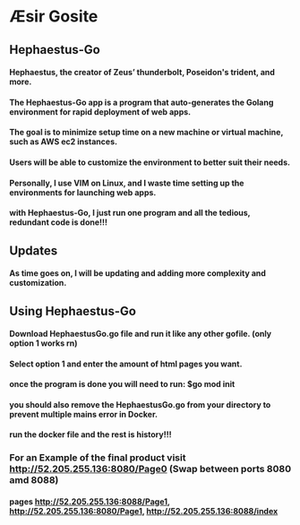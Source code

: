 # Æsir Gosite

## Hephaestus-Go



#### Hephaestus, the creator of Zeus’ thunderbolt, Poseidon's trident, and more.
#### The Hephaestus-Go app is a program that auto-generates the Golang environment for rapid deployment of web apps.
#### The goal is to minimize setup time on a new machine or virtual machine, such as AWS ec2 instances. 
#### Users will be able to customize the environment to better suit their needs.
#### Personally, I use VIM on Linux, and I waste time setting up the environments for launching web apps.
#### with Hephaestus-Go, I just run one program and all the tedious, redundant code is done!!!

## Updates

#### As time goes on, I will be updating and adding more complexity and customization.

## Using Hephaestus-Go
#### Download HephaestusGo.go file and run it like any other gofile. (only option 1 works rn)
#### Select option 1 and enter the amount of html pages you want.
#### once the program is done you will need to run: $go mod init <name>  
#### you should also remove the HephaestusGo.go from your directory to prevent multiple mains error in Docker.
#### run the docker file and the rest is history!!!


### For an Example of the final product visit http://52.205.255.136:8080/Page0 (Swap between ports 8080 amd 8088) 
#### pages http://52.205.255.136:8088/Page1, http://52.205.255.136:8080/Page1, http://52.205.255.136:8088/index